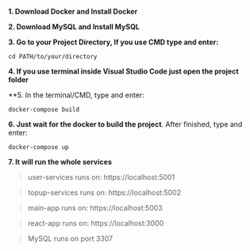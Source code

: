 **1. Download Docker and Install Docker**

**2. Download MySQL and Install MySQL**

**3. Go to your Project Directory, If you use CMD type and enter:**
```
cd PATH/to/your/directory
```
**4. If you use terminal inside Visual Studio Code just open the project folder**

**5. In the terminal/CMD, type and enter:
```
docker-compose build
```
**6. Just wait for the docker to build the project**. After finished, type and enter:
```
docker-compose up
```
**7. It will run the whole services**
> user-services runs on: https://localhost:5001

> topup-services runs on: https://localhost:5002

> main-app runs on: https://localhost:5003

> react-app runs on: https://localhost:3000

> MySQL runs on port 3307

